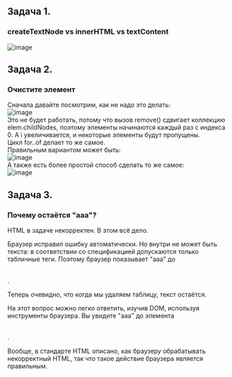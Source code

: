 ## Задача 1.   
### createTextNode vs innerHTML vs textContent  
![image](https://user-images.githubusercontent.com/113675674/216988954-921d5e35-ad5c-4103-96d7-4babe586195c.png)  

## Задача 2.   
### Очистите элемент  
Сначала давайте посмотрим, как не надо это делать:  
![image](https://user-images.githubusercontent.com/113675674/216989445-0c9c6e06-eecb-4493-a507-7dfd66872110.png)  
Это не будет работать, потому что вызов remove() сдвигает коллекцию elem.childNodes, поэтому элементы начинаются каждый раз с индекса 0. А i увеличивается, и некоторые элементы будут пропущены.  
Цикл for..of делает то же самое.  
Правильным вариантом может быть:  
![image](https://user-images.githubusercontent.com/113675674/216989597-9aceb89d-ba6c-4c87-ac1d-469ee060f5b0.png)  
А также есть более простой способ сделать то же самое:  
![image](https://user-images.githubusercontent.com/113675674/216989667-24f9aaf3-2890-4360-a534-fb45c258f2f4.png)  

## Задача 3.   
### Почему остаётся "aaa"?  
HTML в задаче некорректен. В этом всё дело.  

Браузер исправил ошибку автоматически. Но внутри <table> не может быть текста: в соответствии со спецификацией допускаются только табличные теги. Поэтому браузер показывает "aaa" до <table>.  

Теперь очевидно, что когда мы удаляем таблицу, текст остаётся.  

На этот вопрос можно легко ответить, изучив DOM, используя инструменты браузера. Вы увидите "aaa" до элемента <table>.  

Вообще, в стандарте HTML описано, как браузеру обрабатывать некорректный HTML, так что такое действие браузера является правильным.  


